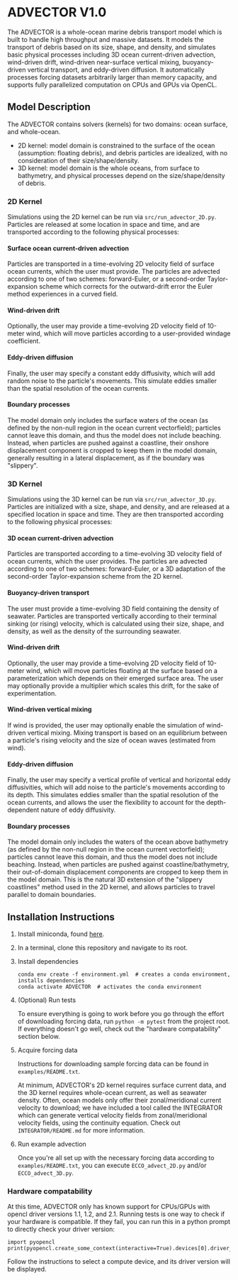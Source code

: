 # ADVECTOR V1.0
The ADVECTOR is a whole-ocean marine debris transport model which is built to handle high throughput and massive datasets.  It models the transport of debris based on its size, shape, and density, and simulates basic physical processes including 3D ocean current-driven advection, wind-driven drift, wind-driven near-surface vertical mixing, buoyancy-driven vertical transport, and eddy-driven diffusion.  It automatically processes forcing datasets arbitrarily larger than memory capacity, and supports fully parallelized computation on CPUs and GPUs via OpenCL.

## Model Description
The ADVECTOR contains solvers (kernels) for two domains: ocean surface, and whole-ocean.
* 2D kernel: model domain is constrained to the surface of the ocean (assumption: floating debris), and debris particles are idealized, with no consideration of their size/shape/density.
* 3D kernel: model domain is the whole oceans, from surface to bathymetry, and physical processes depend on the size/shape/density of debris.

### 2D Kernel
Simulations using the 2D kernel can be run via `src/run_advector_2D.py`.  Particles are released at some location in space and time, and are transported according to the following physical processes:
#### Surface ocean current-driven advection
Particles are transported in a time-evolving 2D velocity field of surface ocean currents, which the user must provide.  The particles are advected according to one of two schemes: forward-Euler, or a second-order Taylor-expansion scheme which corrects for the outward-drift error the Euler method experiences in a curved field.
#### Wind-driven drift
Optionally, the user may provide a time-evolving 2D velocity field of 10-meter wind, which will move particles according to a user-provided windage coefficient.
#### Eddy-driven diffusion
Finally, the user may specify a constant eddy diffusivity, which will add random noise to the particle's movements.  This simulate eddies smaller than the spatial resolution of the ocean currents.
#### Boundary processes
The model domain only includes the surface waters of the ocean (as defined by the non-null region in the ocean current vectorfield); particles cannot leave this domain, and thus the model does not include beaching.  Instead, when particles are pushed against a coastline, their onshore displacement component is cropped to keep them in the model domain, generally resulting in a lateral displacement, as if the boundary was "slippery".

### 3D Kernel
Simulations using the 3D kernel can be run via `src/run_advector_3D.py`.  Particles are initialized with a size, shape, and density, and are released at a specified location in space and time.  They are then transported according to the following physical processes:
#### 3D ocean current-driven advection
Particles are transported according to a time-evolving 3D velocity field of ocean currents, which the user provides.  The particles are advected according to one of two schemes: forward-Euler, or a 3D adaptation of the second-order Taylor-expansion scheme from the 2D kernel.
#### Buoyancy-driven transport
The user must provide a time-evolving 3D field containing the density of seawater.  Particles are transported vertically according to their terminal sinking (or rising) velocity, which is calculated using their size, shape, and density, as well as the density of the surrounding seawater.
#### Wind-driven drift
Optionally, the user may provide a time-evolving 2D velocity field of 10-meter wind, which will move particles floating at the surface based on a parameterization which depends on their emerged surface area.  The user may optionally provide a multiplier which scales this drift, for the sake of experimentation.
#### Wind-driven vertical mixing
If wind is provided, the user may optionally enable the simulation of wind-driven vertical mixing.  Mixing transport is based on an equilibrium between a particle's rising velocity and the size of ocean waves (estimated from wind).
#### Eddy-driven diffusion
Finally, the user may specify a vertical profile of vertical and horizontal eddy diffusivities, which will add noise to the particle's movements according to its depth.  This simulates eddies smaller than the spatial resolution of the ocean currents, and allows the user the flexibility to account for the depth-dependent nature of eddy diffusivity.
#### Boundary processes
The model domain only includes the waters of the ocean above bathymetry (as defined by the non-null region in the ocean current vectorfield); particles cannot leave this domain, and thus the model does not include beaching.  Instead, when particles are pushed against coastline/bathymetry, their out-of-domain displacement components are cropped to keep them in the model domain.  This is the natural 3D extension of the "slippery coastlines" method used in the 2D kernel, and allows particles to travel parallel to domain boundaries.

## Installation Instructions
1. Install miniconda, found [here](https://docs.conda.io/en/latest/miniconda.html).
2. In a terminal, clone this repository and navigate to its root.
3. Install dependencies
    ```
   conda env create -f environment.yml  # creates a conda environment, installs dependencies
   conda activate ADVECTOR  # activates the conda environment
    ```
4. (Optional) Run tests

    To ensure everything is going to work before you go through the effort of downloading forcing data, run `python -m pytest` from the project root.  If everything doesn't go well, check out the "hardware compatability" section below.
5. Acquire forcing data

    Instructions for downloading sample forcing data can be found in `examples/README.txt`.
    
    At minimum, ADVECTOR's 2D kernel requires surface current data, and the 3D kernel requires whole-ocean current, as well as seawater density.  Often, ocean models only offer their zonal/meridional current velocity to download; we have included a tool called the INTEGRATOR which can generate vertical velocity fields from zonal/meridional velocity fields, using the continuity equation.  Check out `INTEGRATOR/README.md` for more information.

6. Run example advection

    Once you're all set up with the necessary forcing data according to `examples/README.txt`, you can execute `ECCO_advect_2D.py` and/or `ECCO_advect_3D.py`. 

### Hardware compatability
At this time, ADVECTOR only has known support for CPUs/GPUs with opencl driver versions 1.1, 1.2, and 2.1.  Running tests is one way to check if your hardware is compatible.  If they fail, you can run this in a python prompt to directly check your driver version:
   ```
   import pyopencl
   print(pyopencl.create_some_context(interactive=True).devices[0].driver_version)
   ```
   Follow the instructions to select a compute device, and its driver version will be displayed.
